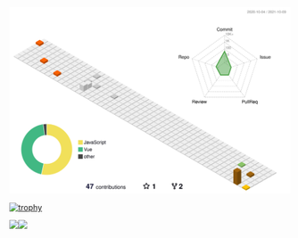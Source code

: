 ![](./profile-3d-contrib/profile-season-animate.svg)

[![trophy](https://github-profile-trophy.vercel.app/?username=tanaty5828)](https://github.com/tanaty5828/github-profile-trophy)

<a href="https://github.com/anuraghazra/github-readme-stats">
  <img align="left" src="https://github-readme-stats.vercel.app/api?username=tanaty5828&count_private=true&show_icons=true&theme=default" />
</a>
<a href="https://github.com/anuraghazra/github-readme-stats">
  <img align="left" src="https://github-readme-stats.vercel.app/api/top-langs/?username=tanaty5828"&theme=default />
</a>
